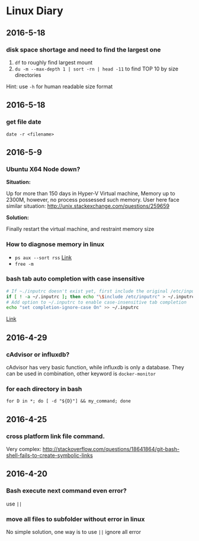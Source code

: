 # Linux Diary

## 2016-5-18

### disk space shortage and need to find the largest one

1. `df` to roughly find largest mount
2. `du -m --max-depth 1 | sort -rn | head -11` to find TOP 10 by size directories

Hint: use `-h` for human readable size format

## 2016-5-18

### get file date

`date -r <filename>`

## 2016-5-9

### Ubuntu X64 Node down?

**Situation:** 

Up for more than 150 days in Hyper-V Virtual machine, Memory up to 2300M, however, no process
possessed such memory.  User here face similar situation:
<http://unix.stackexchange.com/questions/259659>

**Solution:** 

Finally restart the virtual machine, and restraint memory size

### How to diagnose memory in linux

* `ps aux --sort rss` [Link](http://alvinalexander.com/linux/unix-linux-process-memory-sort-ps-command-cpu)
* `free -m`

### bash tab auto completion with case insensitive

```sh
# If ~./inputrc doesn't exist yet, first include the original /etc/inputrc so we don't override it
if [ ! -a ~/.inputrc ]; then echo "\$include /etc/inputrc" > ~/.inputrc; fi
# Add option to ~/.inputrc to enable case-insensitive tab completion
echo "set completion-ignore-case On" >> ~/.inputrc
```

[Link](http://askubuntu.com/questions/87061/can-i-make-tab-auto-completion-case-insensitive-in-the-terminal)

## 2016-4-29

### cAdvisor or influxdb?

cAdvisor has very basic function, while influxdb is only a database.
They can be used in combination, other keyword is `docker-monitor`

### for each directory in bash

`for D in *; do [ -d "${D}"] && my_command; done`

## 2016-4-25

### cross platform link file command.

Very complex: <http://stackoverflow.com/questions/18641864/git-bash-shell-fails-to-create-symbolic-links>

## 2016-4-20

### Bash execute next command even error?

use `||`

### move all files to subfolder without error in linux

No simple solution, one way is to use `||` ignore all error

